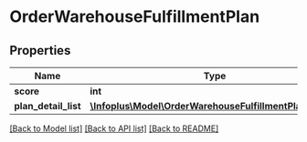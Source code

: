 # OrderWarehouseFulfillmentPlan

## Properties
Name | Type | Description | Notes
------------ | ------------- | ------------- | -------------
**score** | **int** |  | [optional] 
**plan_detail_list** | [**\Infoplus\Model\OrderWarehouseFulfillmentPlanDetail[]**](OrderWarehouseFulfillmentPlanDetail.md) |  | 

[[Back to Model list]](../README.md#documentation-for-models) [[Back to API list]](../README.md#documentation-for-api-endpoints) [[Back to README]](../README.md)


